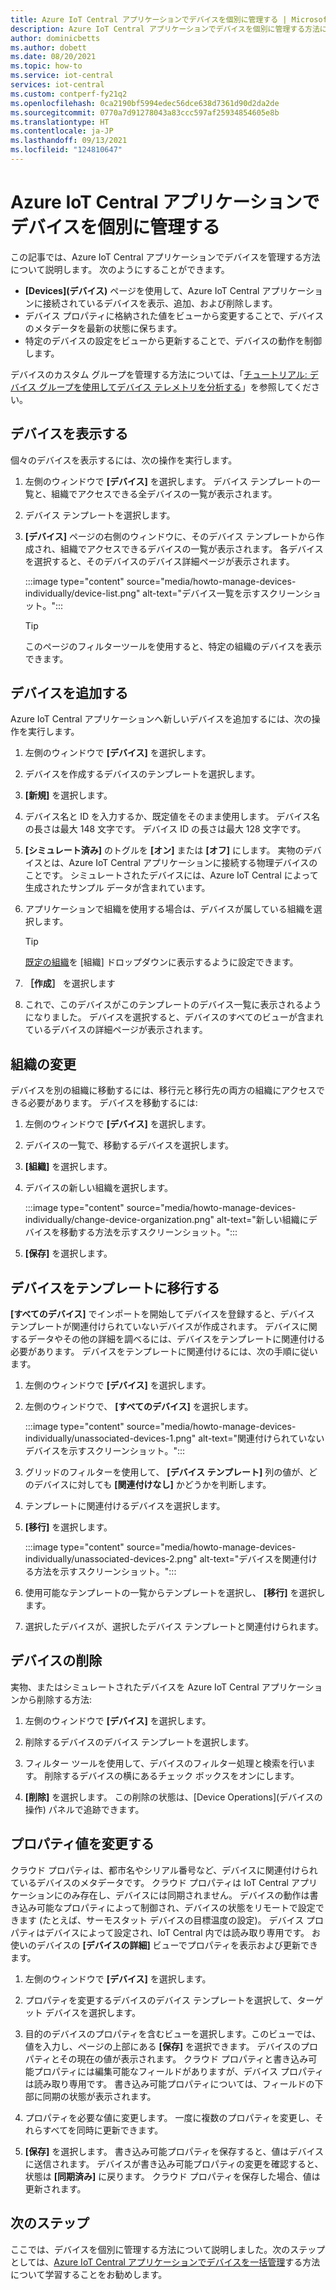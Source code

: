 ```yaml
---
title: Azure IoT Central アプリケーションでデバイスを個別に管理する | Microsoft Docs
description: Azure IoT Central アプリケーションでデバイスを個別に管理する方法について説明します。 デバイスを作成、削除、更新します。
author: dominicbetts
ms.author: dobett
ms.date: 08/20/2021
ms.topic: how-to
ms.service: iot-central
services: iot-central
ms.custom: contperf-fy21q2
ms.openlocfilehash: 0ca2190bf5994edec56dce638d7361d90d2da2de
ms.sourcegitcommit: 0770a7d91278043a83ccc597af25934854605e8b
ms.translationtype: HT
ms.contentlocale: ja-JP
ms.lasthandoff: 09/13/2021
ms.locfileid: "124810647"
---
```

# <a name="manage-individual-devices-in-your-azure-iot-central-application"></a>Azure IoT Central アプリケーションでデバイスを個別に管理する

この記事では、Azure IoT Central アプリケーションでデバイスを管理する方法について説明します。 次のようにすることができます。

- **[Devices]\(デバイス\)** ページを使用して、Azure IoT Central アプリケーションに接続されているデバイスを表示、追加、および削除します。
- デバイス プロパティに格納された値をビューから変更することで、デバイスのメタデータを最新の状態に保ちます。
- 特定のデバイスの設定をビューから更新することで、デバイスの動作を制御します。

デバイスのカスタム グループを管理する方法については、「[チュートリアル: デバイス グループを使用してデバイス テレメトリを分析する](tutorial-use-device-groups.md)」を参照してください。

## <a name="view-your-devices"></a>デバイスを表示する

個々のデバイスを表示するには、次の操作を実行します。

1. 左側のウィンドウで **[デバイス]** を選択します。 デバイス テンプレートの一覧と、組織でアクセスできる全デバイスの一覧が表示されます。

1. デバイス テンプレートを選択します。

1. **[デバイス]** ページの右側のウィンドウに、そのデバイス テンプレートから作成され、組織でアクセスできるデバイスの一覧が表示されます。 各デバイスを選択すると、そのデバイスのデバイス詳細ページが表示されます。

    :::image type="content" source="media/howto-manage-devices-individually/device-list.png" alt-text="デバイス一覧を示すスクリーンショット。":::

    > [!TIP]
    > このページのフィルターツールを使用すると、特定の組織のデバイスを表示できます。

## <a name="add-a-device"></a>デバイスを追加する

Azure IoT Central アプリケーションへ新しいデバイスを追加するには、次の操作を実行します。

1. 左側のウィンドウで **[デバイス]** を選択します。

1. デバイスを作成するデバイスのテンプレートを選択します。

1. **[新規]** を選択します。

1. デバイス名と ID を入力するか、既定値をそのまま使用します。 デバイス名の長さは最大 148 文字です。 デバイス ID の長さは最大 128 文字です。

1. **[シミュレート済み]** のトグルを **[オン]** または **[オフ]** にします。 実物のデバイスとは、Azure IoT Central アプリケーションに接続する物理デバイスのことです。 シミュレートされたデバイスには、Azure IoT Central によって生成されたサンプル データが含まれています。

1. アプリケーションで組織を使用する場合は、デバイスが属している組織を選択します。

    > [!TIP]
    > [既定の組織](howto-create-organizations.md#default-organization)を [組織] ドロップダウンに表示するように設定できます。

1. **［作成］** を選択します

1. これで、このデバイスがこのテンプレートのデバイス一覧に表示されるようになりました。 デバイスを選択すると、デバイスのすべてのビューが含まれているデバイスの詳細ページが表示されます。

## <a name="change-organization"></a>組織の変更

デバイスを別の組織に移動するには、移行元と移行先の両方の組織にアクセスできる必要があります。 デバイスを移動するには:

1. 左側のウィンドウで **[デバイス]** を選択します。

1. デバイスの一覧で、移動するデバイスを選択します。

1. **[組織]** を選択します。

1. デバイスの新しい組織を選択します。

    :::image type="content" source="media/howto-manage-devices-individually/change-device-organization.png" alt-text="新しい組織にデバイスを移動する方法を示すスクリーンショット。":::

1. **[保存]** を選択します。

## <a name="migrate-devices-to-a-template"></a>デバイスをテンプレートに移行する

**[すべてのデバイス]** でインポートを開始してデバイスを登録すると、デバイス テンプレートが関連付けられていないデバイスが作成されます。 デバイスに関するデータやその他の詳細を調べるには、デバイスをテンプレートに関連付ける必要があります。 デバイスをテンプレートに関連付けるには、次の手順に従います。

1. 左側のウィンドウで **[デバイス]** を選択します。

1. 左側のウィンドウで、 **[すべてのデバイス]** を選択します。

    :::image type="content" source="media/howto-manage-devices-individually/unassociated-devices-1.png" alt-text="関連付けられていないデバイスを示すスクリーンショット。":::

1. グリッドのフィルターを使用して、 **[デバイス テンプレート]** 列の値が、どのデバイスに対しても **[関連付けなし]** かどうかを判断します。

1. テンプレートに関連付けるデバイスを選択します。

1. **[移行]** を選択します。

    :::image type="content" source="media/howto-manage-devices-individually/unassociated-devices-2.png" alt-text="デバイスを関連付ける方法を示すスクリーンショット。":::

1. 使用可能なテンプレートの一覧からテンプレートを選択し、 **[移行]** を選択します。

1. 選択したデバイスが、選択したデバイス テンプレートと関連付けられます。

## <a name="delete-a-device"></a>デバイスの削除

実物、またはシミュレートされたデバイスを Azure IoT Central アプリケーションから削除する方法:

1. 左側のウィンドウで **[デバイス]** を選択します。

1. 削除するデバイスのデバイス テンプレートを選択します。

1. フィルター ツールを使用して、デバイスのフィルター処理と検索を行います。 削除するデバイスの横にあるチェック ボックスをオンにします。

1. **[削除]** を選択します。 この削除の状態は、[Device Operations]\(デバイスの操作\) パネルで追跡できます。

## <a name="change-a-property"></a>プロパティ値を変更する

クラウド プロパティは、都市名やシリアル番号など、デバイスに関連付けられているデバイスのメタデータです。 クラウド プロパティは IoT Central アプリケーションにのみ存在し、デバイスには同期されません。 デバイスの動作は書き込み可能なプロパティによって制御され、デバイスの状態をリモートで設定できます (たとえば、サーモスタット デバイスの目標温度の設定)。  デバイス プロパティはデバイスによって設定され、IoT Central 内では読み取り専用です。 お使いのデバイスの **[デバイスの詳細]** ビューでプロパティを表示および更新できます。

1. 左側のウィンドウで **[デバイス]** を選択します。

1. プロパティを変更するデバイスのデバイス テンプレートを選択して、ターゲット デバイスを選択します。

1. 目的のデバイスのプロパティを含むビューを選択します。このビューでは、値を入力し、ページの上部にある **[保存]** を選択できます。 デバイスのプロパティとその現在の値が表示されます。 クラウド プロパティと書き込み可能プロパティには編集可能なフィールドがありますが、デバイス プロパティは読み取り専用です。 書き込み可能プロパティについては、フィールドの下部に同期の状態が表示されます。

1. プロパティを必要な値に変更します。 一度に複数のプロパティを変更し、それらすべてを同時に更新できます。

1. **[保存]** を選択します。 書き込み可能プロパティを保存すると、値はデバイスに送信されます。 デバイスが書き込み可能プロパティの変更を確認すると、状態は **[同期済み]** に戻ります。 クラウド プロパティを保存した場合、値は更新されます。

## <a name="next-steps"></a>次のステップ

ここでは、デバイスを個別に管理する方法について説明しました。次のステップとしては、[Azure IoT Central アプリケーションでデバイスを一括管理](howto-manage-devices-in-bulk.md)する方法について学習することをお勧めします。
